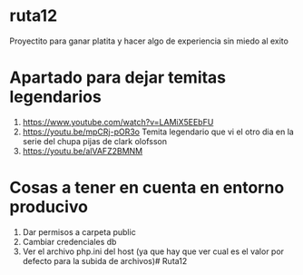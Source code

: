 # ruta12
Proyectito para ganar platita y hacer algo de experiencia sin miedo al exito



# Apartado para dejar temitas legendarios
1) https://www.youtube.com/watch?v=LAMiX5EEbFU
2) https://youtu.be/mpCRj-pOR3o    Temita legendario que vi el otro dia en la serie del chupa pijas de clark olofsson
3) https://youtu.be/alVAFZ2BMNM


# Cosas a tener en cuenta en entorno producivo
1) Dar permisos a carpeta public
2) Cambiar credenciales db
3) Ver el archivo php.ini del host (ya que hay que ver cual es el valor por defecto para la subida de archivos)#   R u t a 1 2  
 
